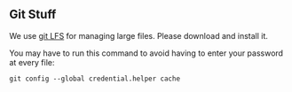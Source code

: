 Git Stuff
---------
We use [git LFS](https://git-lfs.github.com/) for managing large files. Please download and install it.

You may have to run this command to avoid having to enter your password at every file:
```
git config --global credential.helper cache
```

